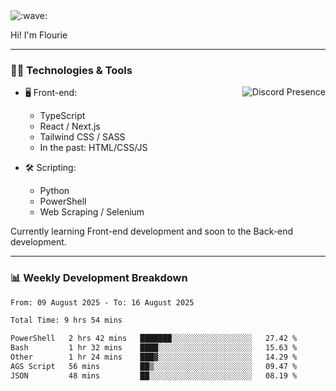 <img src="assets/wave.svg" alt=":wave:" />

Hi! I'm Flourie

---

### 🧑‍💻 Technologies & Tools

<a href="https://discord.com/users/316895231431671809" target="_blank" rel="nofollow">
   <img src="https://lanyard-profile-readme.vercel.app/api/316895231431671809?idleMessage=Probably%20sleeping..." alt="Discord Presence" align="right">
</a>

- 🖥️ Front-end:

  - TypeScript
  - React / Next.js
  - Tailwind CSS / SASS
  - In the past: HTML/CSS/JS

- 🛠 Scripting:

  - Python
  - PowerShell
  - Web Scraping / Selenium

Currently learning Front-end development and soon to the Back-end development.

---

### 📊 Weekly Development Breakdown

<!--START_SECTION:waka-->

```txt
From: 09 August 2025 - To: 16 August 2025

Total Time: 9 hrs 54 mins

PowerShell   2 hrs 42 mins   ███████░░░░░░░░░░░░░░░░░░   27.42 %
Bash         1 hr 32 mins    ████░░░░░░░░░░░░░░░░░░░░░   15.63 %
Other        1 hr 24 mins    ███▓░░░░░░░░░░░░░░░░░░░░░   14.29 %
AGS Script   56 mins         ██▒░░░░░░░░░░░░░░░░░░░░░░   09.47 %
JSON         48 mins         ██░░░░░░░░░░░░░░░░░░░░░░░   08.19 %
```

<!--END_SECTION:waka-->
